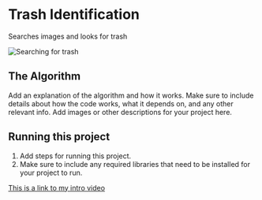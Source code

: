 # Trash Identification

 Searches images and looks for trash 

![Searching for trash](https://i.imgur.com/5vy0jBv.jpeg)

## The Algorithm

Add an explanation of the algorithm and how it works. Make sure to include details about how the code works, what it depends on, and any other relevant info. Add images or other descriptions for your project here. 

## Running this project

1. Add steps for running this project.
2. Make sure to include any required libraries that need to be installed for your project to run.

[This is a link to my intro video](https://youtu.be/7V-a8HBzB9c)
